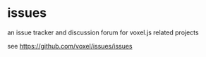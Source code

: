 issues
======

an issue tracker and discussion forum for voxel.js related projects

see https://github.com/voxel/issues/issues
